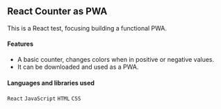 ## React Counter as PWA
This is a React test, focusing building a functional PWA.

#### Features
- A basic counter, changes colors when in positive or negative values.
- It can be downloaded and used as a PWA. 

#### Languages and libraries used
`React` `JavaScript` `HTML` `CSS`


